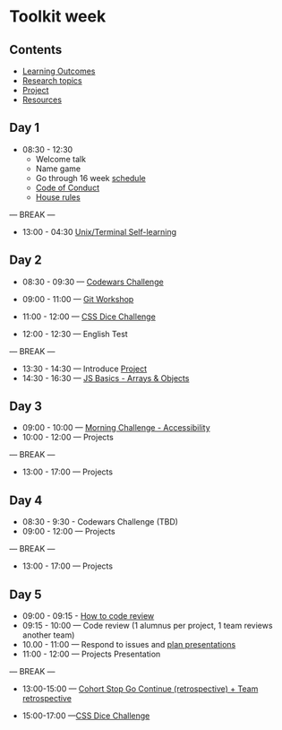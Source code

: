 # Toolkit week

## Contents

- [Learning Outcomes](./learning-outcomes.md)
- [Research topics](./research-afternoon.md)
- [Project](./project.md)
- [Resources](./resources)

## Day 1

- 08:30 - 12:30  
  - Welcome talk
  - Name game
  - Go through 16 week [schedule](https://github.com/ca-g7/master-reference/tree/master/coursebook)
  - [Code of Conduct](https://github.com/foundersandcoders/gaza-programme/blob/master/professionalism-code-of-conduct.md)
  - [House rules](../general/house-rules.md)
  

— BREAK —

- 13:00 - 04:30 [Unix/Terminal Self-learning](https://www.rithmschool.com/courses/terminal)

## Day 2

- 08:30 - 09:30 — [Codewars Challenge](https://www.codewars.com/kata/517abf86da9663f1d2000003/train/javascript)
- 09:00 - 11:00 — [Git Workshop](https://github.com/foundersandcoders/git-workflow-workshop-for-two)

- 11:00 - 12:00 — [CSS Dice Challenge](https://github.com/smarthutza/flexbox-workshop)
- 12:00 - 12:30 — English Test

— BREAK — 
- 13:30 - 14:30 — Introduce [Project](./project.md)
- 14:30 - 16:30 — [JS Basics - Arrays & Objects](https://www.rithmschool.com/courses/javascript)


## Day 3

- 09:00 - 10:00 — [Morning Challenge - Accessibility](https://github.com/foundersandcoders/accessibility-challenge)
- 10:00 - 12:00 — Projects

— BREAK —

- 13:00 - 17:00 — Projects

## Day 4
- 08:30 - 9:30 - Codewars Challenge (TBD)
- 09:00 - 12:00 — Projects

— BREAK —

- 13:00 - 17:00 — Projects

## Day 5

- 09:00 - 09:15 - [How to code review](./codereviewintro.md)
- 09:15 - 10:00 — Code review (1 alumnus per project, 1 team reviews another team)
- 10.00 - 11:00 — Respond to issues and [plan presentations](https://github.com/foundersandcoders/master-reference/blob/master/coursebook/general/weekly-projects.md#project-presentation)
- 11:00 - 12:00 — Projects Presentation

— BREAK —

- 13:00-15:00 — [Cohort Stop Go Continue (retrospective) + Team retrospective](https://github.com/foundersandcoders/master-reference/blob/master/coursebook/general/retrospectives.md#cohort-retrospective)

- 15:00-17:00 —[CSS Dice Challenge](https://github.com/smarthutza/flexbox-workshop)
